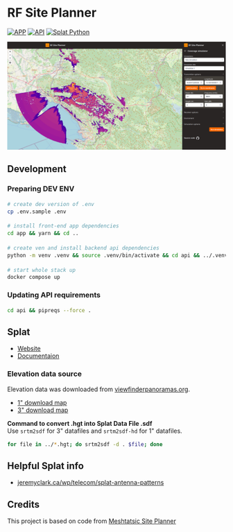 # RF Site Planner
<a href="https://hub.docker.com/r/komelt/rf-site-planner-app" target="_blank">![APP](https://img.shields.io/badge/APP-blue?logo=Docker)</a>
<a href="https://hub.docker.com/r/komelt/rf-site-planner-api" target="_blank">![API](https://img.shields.io/badge/API-blue?logo=Docker)</a>
<a href="https://hub.docker.com/r/komelt/splat-python" target="_blank">![Splat Python](https://img.shields.io/badge/Splat_Python-blue?logo=Docker)</a>

![App screenshot](./assets/screenshot.png)

## Development

### Preparing DEV ENV
```bash
# create dev version of .env
cp .env.sample .env

# install front-end app dependencies
cd app && yarn && cd ..

# create ven and install backend api dependencies
python -m venv .venv && source .venv/bin/activate && cd api && ../.venv/bin/python3 -m pip install -r requirements.txt && cd ..

# start whole stack up
docker compose up
```

### Updating API requirements
```bash
cd api && pipreqs --force .
```

## Splat
- [Website](https://www.qsl.net/kd2bd/splat.html)
- [Documentaion](https://www.qsl.net/kd2bd/splat.pdf)

### Elevation data source
Elevation data was downloaded from [viewfinderpanoramas.org](https://viewfinderpanoramas.org/).
- [1" download map](https://viewfinderpanoramas.org/Coverage%20map%20viewfinderpanoramas_org1.htm)
- [3" download map](https://viewfinderpanoramas.org/Coverage%20map%20viewfinderpanoramas_org3.htm)

**Command to convert .hgt into Splat Data File .sdf**\
Use `srtm2sdf` for 3" datafiles and `srtm2sdf-hd` for 1" datafiles.
```bash
for file in ../*.hgt; do srtm2sdf -d . $file; done
```

## Helpful Splat info
- [jeremyclark.ca/wp/telecom/splat-antenna-patterns](https://jeremyclark.ca/wp/telecom/splat-antenna-patterns/)

## Credits
This project is based on code from [Meshtatsic Site Planner](https://github.com/meshtastic/meshtastic-site-planner)